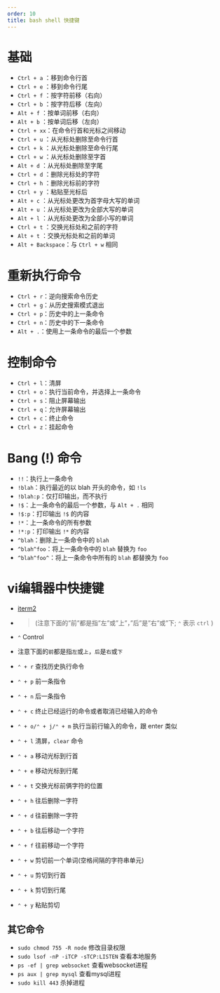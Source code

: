 ```yaml
---
order: 10
title: bash shell 快捷键
---
```


# 基础

* `Ctrl + a` ：移到命令行首
* `Ctrl + e` ：移到命令行尾
* `Ctrl + f` ：按字符前移（右向）
* `Ctrl + b` ：按字符后移（左向）
* `Alt + f` ：按单词前移（右向）
* `Alt + b` ：按单词后移（左向）
* `Ctrl + xx`：在命令行首和光标之间移动
* `Ctrl + u` ：从光标处删除至命令行首
* `Ctrl + k` ：从光标处删除至命令行尾
* `Ctrl + w` ：从光标处删除至字首
* `Alt + d` ：从光标处删除至字尾
* `Ctrl + d` ：删除光标处的字符
* `Ctrl + h` ：删除光标前的字符
* `Ctrl + y` ：粘贴至光标后
* `Alt + c` ：从光标处更改为首字母大写的单词
* `Alt + u` ：从光标处更改为全部大写的单词
* `Alt + l` ：从光标处更改为全部小写的单词
* `Ctrl + t` ：交换光标处和之前的字符
* `Alt + t` ：交换光标处和之前的单词
* `Alt + Backspace`：与 `Ctrl + w` 相同

# 重新执行命令
* `Ctrl + r`：逆向搜索命令历史
* `Ctrl + g`：从历史搜索模式退出
* `Ctrl + p`：历史中的上一条命令
* `Ctrl + n`：历史中的下一条命令
* `Alt + .`：使用上一条命令的最后一个参数

# 控制命令
* `Ctrl + l`：清屏
* `Ctrl + o`：执行当前命令，并选择上一条命令
* `Ctrl + s`：阻止屏幕输出
* `Ctrl + q`：允许屏幕输出
* `Ctrl + c`：终止命令
* `Ctrl + z`：挂起命令

# Bang (!) 命令
* `!!`：执行上一条命令
* `!blah`：执行最近的以 blah 开头的命令，如 `!ls`
* `!blah:p`：仅打印输出，而不执行
* `!$`：上一条命令的最后一个参数，与 `Alt + .` 相同
* `!$:p`：打印输出 `!$` 的内容
* `!*`：上一条命令的所有参数
* `!*:p`：打印输出 `!*` 的内容
* `^blah`：删除上一条命令中的 `blah`
* `^blah^foo`：将上一条命令中的 `blah` 替换为 `foo`
* `^blah^foo^`：将上一条命令中所有的 `blah` 都替换为 `foo`

# vi编辑器中快捷键

* [iterm2](http://www.iterm2.cn/)

* > (注意下面的”前”都是指”左”或”上”，”后”是”右”或”下; `⌃` 表示 `ctrl` )


* `⌃` Control
* 注意下面的`前`都是指`左`或`上`，`后`是`右`或`下`

* `⌃ + r` 查找历史执行命令
* `⌃ + p` 前一条指令
* `⌃ + n` 后一条指令
* `⌃ + c` 终止已经运行的命令或者取消已经输入的命令
* `⌃ + o/⌃ + j/⌃ + m` 执行当前行输入的命令，跟 enter 类似
* `⌃ + l` 清屏，`clear` 命令

* `⌃ + a` 移动光标到行首
* `⌃ + e` 移动光标到行尾

* `⌃ + t` 交换光标前俩字符的位置
* `⌃ + h` 往后删除一字符
* `⌃ + d` 往前删除一字符
* `⌃ + b` 往后移动一个字符
* `⌃ + f` 往前移动一个字符

* `⌃ + w` 剪切前一个单词(空格间隔的字符串单元)
* `⌃ + u` 剪切到行首
* `⌃ + k` 剪切到行尾
* `⌃ + y` 粘贴剪切

## 其它命令

* `sudo chmod 755 -R node` 修改目录权限
* `sudo lsof -nP -iTCP -sTCP:LISTEN` 查看本地服务
* `ps -ef | grep websocket` 查看websocket进程
* `ps aux | grep mysql` 查看mysql进程
* `sudo kill 443` 杀掉进程
